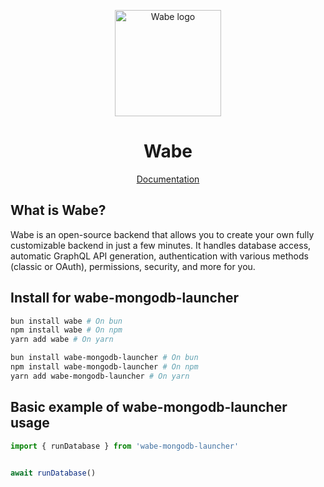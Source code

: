 <p align="center">
  <a href="https://wabe.dev"><img src="https://www.wabe.dev/logo.webp" alt="Wabe logo" height=170></a>
</p>
<h1 align="center">Wabe</h1>

<div align="center">
  <a href="https://wabe.dev">Documentation</a>
</div>

## What is Wabe?

Wabe is an open-source backend that allows you to create your own fully customizable backend in just a few minutes. It handles database access, automatic GraphQL API generation, authentication with various methods (classic or OAuth), permissions, security, and more for you.

## Install for wabe-mongodb-launcher

```sh
bun install wabe # On bun
npm install wabe # On npm
yarn add wabe # On yarn

bun install wabe-mongodb-launcher # On bun
npm install wabe-mongodb-launcher # On npm
yarn add wabe-mongodb-launcher # On yarn
```

## Basic example of wabe-mongodb-launcher usage

```ts
import { runDatabase } from 'wabe-mongodb-launcher'


await runDatabase()
```
